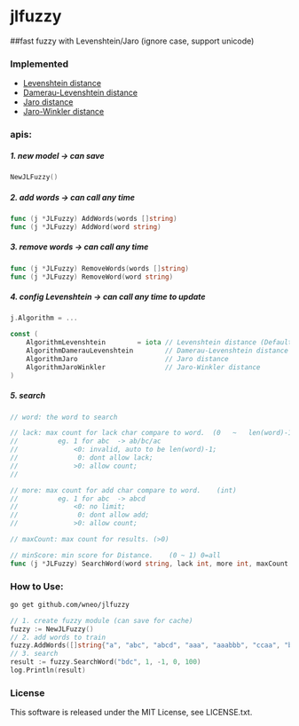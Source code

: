 # jlfuzzy
##fast fuzzy with Levenshtein/Jaro (ignore case, support unicode)

### Implemented
* [Levenshtein distance](http://en.wikipedia.org/wiki/Levenshtein_distance)
* [Damerau-Levenshtein distance](http://en.wikipedia.org/wiki/Damerau%E2%80%93Levenshtein_distance)
* [Jaro distance](http://en.wikipedia.org/wiki/Jaro%E2%80%93Winkler_distance)
* [Jaro-Winkler distance](http://en.wikipedia.org/wiki/Jaro%E2%80%93Winkler_distance)

### apis:

##### 1. new model -> can save

```go
NewJLFuzzy()
```

##### 2. add words  -> can call any time
	
```go
func (j *JLFuzzy) AddWords(words []string) 
func (j *JLFuzzy) AddWord(word string) 
```

##### 3. remove words  -> can call any time

```go
func (j *JLFuzzy) RemoveWords(words []string)
func (j *JLFuzzy) RemoveWord(word string)
```

##### 4. config Levenshtein  -> can call any time to update

```go
j.Algorithm = ...

const (
	AlgorithmLevenshtein        = iota // Levenshtein distance (Default)
	AlgorithmDamerauLevenshtein        // Damerau-Levenshtein distance
	AlgorithmJaro                      // Jaro distance
	AlgorithmJaroWinkler               // Jaro-Winkler distance
)
```

##### 5. search
```go
// word: the word to search

// lack: max count for lack char compare to word.  (0   ~   len(word)-1)
//			eg. 1 for abc  -> ab/bc/ac
//				<0: invalid, auto to be len(word)-1;
//				 0: dont allow lack;
//				>0: allow count;
//

// more: max count for add char compare to word.	(int)
//			eg. 1 for abc  -> abcd
//				<0: no limit;
//				 0: dont allow add;
//				>0: allow count;

// maxCount: max count for results.	(>0)

// minScore: min score for Distance.	(0 ~ 1) 0=all
func (j *JLFuzzy) SearchWord(word string, lack int, more int, maxCount int, minScore float64) (result []string)
```

### How to Use:

```bash
go get github.com/wneo/jlfuzzy
```

```go
// 1. create fuzzy module (can save for cache)
fuzzy := NewJLFuzzy()
// 2. add words to train
fuzzy.AddWords([]string{"a", "abc", "abcd", "aaa", "aaabbb", "ccaa", "bcd", "bdc", "bcdddd"})
// 3. search
result := fuzzy.SearchWord("bdc", 1, -1, 0, 100)
log.Println(result)
```

### License

This software is released under the MIT License, see LICENSE.txt.
